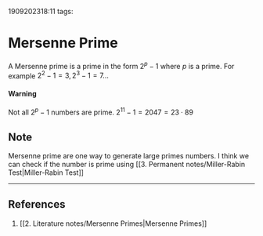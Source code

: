 1909202318:11
tags: 
# Mersenne Prime

A Mersenne prime is a prime in the form $2^p-1$ where $p$ is a prime.
For example $2^2-1=3,2^3-1=7{...}$ 
#### Warning
Not all $2^p-1$ numbers are prime. $2^{11}-1=2047=23\cdot 89$

## Note
Mersenne prime are one way to generate large primes numbers. I think we can check if the number is prime using [[3. Permanent notes/Miller-Rabin Test|Miller-Rabin Test]]

---
## References
1. [[2. Literature notes/Mersenne Primes|Mersenne Primes]]
